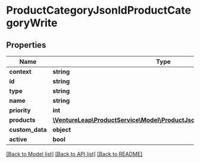 # ProductCategoryJsonldProductCategoryWrite

## Properties
Name | Type | Description | Notes
------------ | ------------- | ------------- | -------------
**context** | **string** |  | [optional] 
**id** | **string** |  | [optional] 
**type** | **string** |  | [optional] 
**name** | **string** |  | 
**priority** | **int** |  | [optional] 
**products** | [**\VentureLeap\ProductService\Model\ProductJsonldProductCategoryWrite[]**](ProductJsonldProductCategoryWrite.md) |  | [optional] 
**custom_data** | **object** |  | [optional] 
**active** | **bool** |  | [optional] 

[[Back to Model list]](../../README.md#documentation-for-models) [[Back to API list]](../../README.md#documentation-for-api-endpoints) [[Back to README]](../../README.md)

